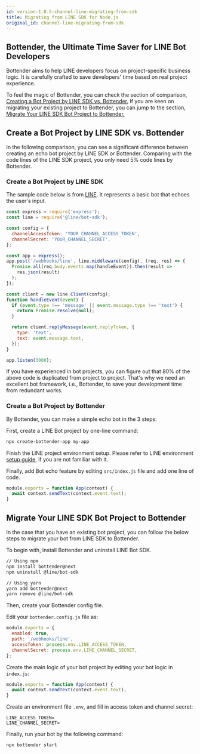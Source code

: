 ```yaml
---
id: version-1.0.5-channel-line-migrating-from-sdk
title: Migrating from LINE SDK for Node.js
original_id: channel-line-migrating-from-sdk
---
```


## Bottender, the Ultimate Time Saver for LINE Bot Developers

Bottender aims to help LINE developers focus on project-specific business logic. It is carefully crafted to save developers' time based on real project experience.

To feel the magic of Bottender, you can check the section of comparison, [Creating a Bot Project by LINE SDK vs. Bottender.](#create-a-bot-project-by-line-sdk-vs-bottender) If you are keen on migrating your existing project to Bottender, you can jump to the section, [Migrate Your LINE SDK Bot Project to Bottender.](#migrate-your-line-sdk-bot-project-to-bottender-from-scratch)

## Create a Bot Project by LINE SDK vs. Bottender

In the following comparison, you can see a significant difference between creating an echo bot project by LINE SDK or Bottender. Comparing with the code lines of the LINE SDK project, you only need 5% code lines by Bottender.

### Create a Bot Project by LINE SDK

The sample code below is from [LINE](https://github.com/line/line-bot-sdk-nodejs/). It represents a basic bot that echoes the user's input.

```js
const express = require('express');
const line = require('@line/bot-sdk');

const config = {
  channelAccessToken: 'YOUR_CHANNEL_ACCESS_TOKEN',
  channelSecret: 'YOUR_CHANNEL_SECRET',
};

const app = express();
app.post('/webhooks/line', line.middleware(config), (req, res) => {
  Promise.all(req.body.events.map(handleEvent)).then(result =>
    res.json(result)
  );
});

const client = new line.Client(config);
function handleEvent(event) {
  if (event.type !== 'message' || event.message.type !== 'text') {
    return Promise.resolve(null);
  }

  return client.replyMessage(event.replyToken, {
    type: 'text',
    text: event.message.text,
  });
}

app.listen(3000);
```

If you have experienced in bot projects, you can figure out that 80% of the above code is duplicated from project to project. That's why we need an excellent bot framework, i.e., Bottender, to save your development time from redundant works.

### Create a Bot Project by Bottender

By Bottender, you can make a simple echo bot in the 3 steps:

First, create a LINE Bot project by one-line command:

```sh
npx create-bottender-app my-app
```

Finish the LINE project environment setup. Please refer to LINE environment [setup guide](./channel-line-setup.md), if you are not familiar with it.

Finally, add Bot echo feature by editing `src/index.js` file and add one line of code.

```js
module.exports = function App(context) {
  await context.sendText(context.event.text);
}
```

## Migrate Your LINE SDK Bot Project to Bottender

In the case that you have an existing bot project, you can follow the below steps to migrate your bot from LINE SDK to Bottender.

To begin with, install Bottender and uninstall LINE Bot SDK.

```sh
// Using npm
npm install bottender@next
npm uninstall @line/bot-sdk

// Using yarn
yarn add bottender@next
yarn remove @line/bot-sdk
```

Then, create your Bottender config file.

Edit your `bottender.config.js` file as:

```js
module.exports = {
  enabled: true,
  path: '/webhooks/line',
  accessToken: process.env.LINE_ACCESS_TOKEN,
  channelSecret: process.env.LINE_CHANNEL_SECRET,
};
```

Create the main logic of your bot project by editing your bot logic in `index.js`:

```js
module.exports = function App(context) {
  await context.sendText(context.event.text);
}
```

Create an environment file `.env`, and fill in access token and channel secret:

```
LINE_ACCESS_TOKEN=
LINE_CHANNEL_SECRET=
```

Finally, run your bot by the following command:

```sh
npx bottender start
```
